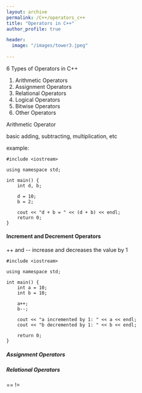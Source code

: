 ```yaml
---
layout: archive
permalink: /C++/operators_c++
title: "Operators in C++"
author_profile: true

header:
  image: "/images/tower3.jpeg"
  
---
```


6 Types of Operators in C++

1. Arithmetic Operators
2. Assignment Operators
3. Relational Operators
4. Logical Operators
5. Bitwise Operators
6. Other Operators



Arithmetic Operator

basic adding, subtracting, multiplication, etc

example:

    #include <iostream>

    using namespace std;

    int main() {
        int d, b;

        d = 10;
        b = 2;

        cout << "d + b = " << (d + b) << endl;
        return 0;
    }


#### Increment and Decrement Operators

++ and -- increase and decreases the value by 1 


    #include <iostream>

    using namespace std;

    int main() {
        int a = 10;
        int b = 10;

        a++;
        b--;

        cout << "a incremented by 1: " << a << endl;
        cout << "b decremented by 1: " << b << endl;

        return 0;
    }


##### Assignment Operators



##### Relational Operators

==
!=


